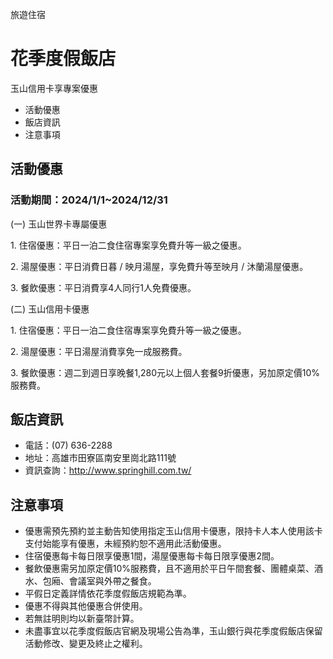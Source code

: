 旅遊住宿

# 花季度假飯店  

玉山信用卡享專案優惠

  * 活動優惠
  * 飯店資訊
  * 注意事項

## 活動優惠

### 活動期間：2024/1/1~2024/12/31

(一) 玉山世界卡專屬優惠

1\. 住宿優惠：平日一泊二食住宿專案享免費升等一級之優惠。

2\. 湯屋優惠：平日消費日暮 / 映月湯屋，享免費升等至映月 / 沐蘭湯屋優惠。

3\. 餐飲優惠：平日消費享4人同行1人免費優惠。

  

(二) 玉山信用卡優惠

1\. 住宿優惠：平日一泊二食住宿專案享免費升等一級之優惠。

2\. 湯屋優惠：平日湯屋消費享免一成服務費。

3\. 餐飲優惠：週二到週日享晚餐1,280元以上個人套餐9折優惠，另加原定價10%服務費。

  

## 飯店資訊

  * 電話：(07) 636-2288
  * 地址：高雄市田寮區南安里崗北路111號
  * 資訊查詢：http://www.springhill.com.tw/

## 注意事項

  * 優惠需預先預約並主動告知使用指定玉山信用卡優惠，限持卡人本人使用該卡支付始能享有優惠，未經預約恕不適用此活動優惠。
  * 住宿優惠每卡每日限享優惠1間，湯屋優惠每卡每日限享優惠2間。
  * 餐飲優惠需另加原定價10%服務費，且不適用於平日午間套餐、團體桌菜、酒水、包廂、會議室與外帶之餐食。
  * 平假日定義詳情依花季度假飯店規範為準。
  * 優惠不得與其他優惠合併使用。
  * 若無註明則均以新臺幣計算。
  * 未盡事宜以花季度假飯店官網及現場公告為準，玉山銀行與花季度假飯店保留活動修改、變更及終止之權利。

